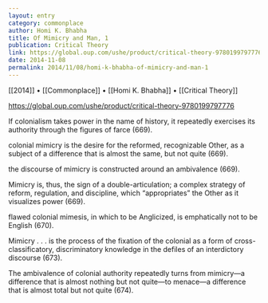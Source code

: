 ```yaml
---
layout: entry
category: commonplace
author: Homi K. Bhabha
title: Of Mimicry and Man, 1
publication: Critical Theory
link: https://global.oup.com/ushe/product/critical-theory-9780199797776
date: 2014-11-08
permalink: 2014/11/08/homi-k-bhabha-of-mimicry-and-man-1
---
```


[[2014]] • [[Commonplace]] • [[Homi K. Bhabha]] • [[Critical Theory]]

https://global.oup.com/ushe/product/critical-theory-9780199797776

If colonialism takes power in the name of history, it repeatedly exercises its authority through the figures of farce (669).

colonial mimicry is the desire for the reformed, recognizable Other, as a subject of a difference that is almost the same, but not quite (669).

the discourse of mimicry is constructed around an ambivalence (669).

Mimicry is, thus, the sign of a double-articulation; a complex strategy of reform, regulation, and discipline, which “appropriates” the Other as it visualizes power (669).

flawed colonial mimesis, in which to be Anglicized, is emphatically not to be English (670).

Mimicry . . . is the process of the fixation of the colonial as a form of cross-classificatory, discriminatory knowledge in the defiles of an interdictory discourse (673).

The ambivalence of colonial authority repeatedly turns from mimicry—a difference that is almost nothing but not quite—to menace—a difference that is almost total but not quite (674).
